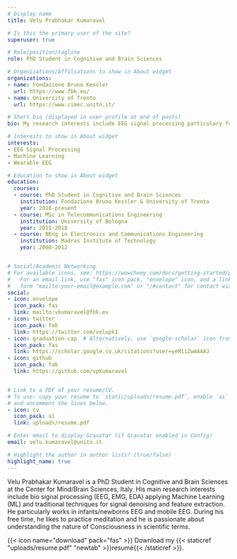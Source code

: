 ```yaml
---
# Display name
title: Velu Prabhakar Kumaravel

# Is this the primary user of the site?
superuser: true

# Role/position/tagline
role: PhD Student in Cognitive and Brain Sciences

# Organizations/Affiliations to show in About widget
organizations:
- name: Fondazione Bruno Kessler
  url: https://www.fbk.eu/
- name: University of Trento
  url: https://www.cimec.unitn.it/

# Short bio (displayed in user profile at end of posts)
bio: My research interests include EEG signal processing particulary focused in artifacts preprocessing in human newborns/infants and mobile EEG.

# Interests to show in About widget
interests:
- EEG Signal Processing
- Machine Learning
- Wearable EEG

# Education to show in About widget
education:
  courses:
  - course: PhD Student in Cognitive and Brain Sciences
    institution: Fondazione Bruno Kessler & University of Trento
    year: 2018-present
  - course: MSc in Telecommunications Engineering
    institution: University of Bologna
    year: 2015-2018
  - course: BEng in Electronics and Communications Engineering
    institution: Madras Institute of Technology
    year: 2008-2012


# Social/Academic Networking
# For available icons, see: https://wowchemy.com/docs/getting-started/page-builder/#icons
#   For an email link, use "fas" icon pack, "envelope" icon, and a link in the
#   form "mailto:your-email@example.com" or "/#contact" for contact widget.
social:
- icon: envelope
  icon_pack: fas
  link: mailto:vkumaravel@fbk.eu
- icon: twitter
  icon_pack: fab
  link: https://twitter.com/velupk1
- icon: graduation-cap  # Alternatively, use `google-scholar` icon from `ai` icon pack
  icon_pack: fas
  link: https://scholar.google.co.uk/citations?user=yeMiiZwAAAAJ
- icon: github
  icon_pack: fab
  link: https://github.com/vpKumaravel


# Link to a PDF of your resume/CV.
# To use: copy your resume to `static/uploads/resume.pdf`, enable `ai` icons in `params.toml`, 
# and uncomment the lines below.
- icon: cv
  icon_pack: ai
  link: uploads/resume.pdf

# Enter email to display Gravatar (if Gravatar enabled in Config)
email: velu.kumaravel@unitn.it

# Highlight the author in author lists? (true/false)
highlight_name: true
---
```


Velu Prabhakar Kumaravel is a PhD Student in Cognitive and Brain Sciences at the Center for Mind/Brain Sciences, Italy. His main research interests include bio signal processing (EEG, EMG, EDA) applying Machine Learning (ML) and traditional techniques for signal denoising and feature extraction. He particularly works in infants/newborns EEG and mobile EEG. During his free time, he likes to practice meditation and he is passionate about understanding the nature of Consciousness in scientific terms.


{{< icon name="download" pack="fas" >}} Download my {{< staticref "uploads/resume.pdf" "newtab" >}}resumé{{< /staticref >}}.

